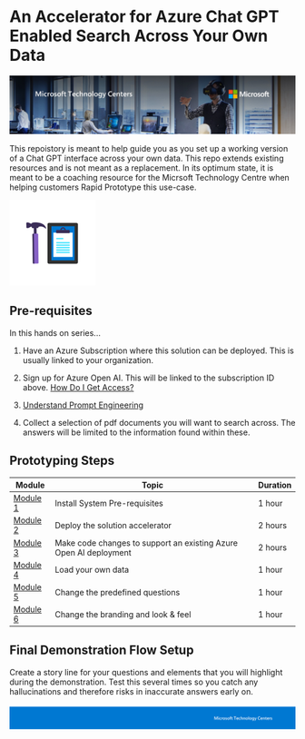 # An Accelerator for Azure Chat GPT Enabled Search Across Your Own Data

![MTC Header](./media/image2.jpeg)

This repoistory is meant to help guide you as you set up a working version of a Chat GPT interface across your own data. This repo extends existing resources and is not meant as a replacement. In its optimum state, it is meant to be a coaching resource for the Micrsoft Technology Centre when helping customers Rapid Prototype this use-case. 

![Hands On Logo](./media/image1.png)

## Pre-requisites

In this hands on series...

1. Have an Azure Subscription where this solution can be deployed. This is usually linked to your organization.

2. Sign up for Azure Open AI. This will be linked to the subscription ID above. [How Do I Get Access?](https://learn.microsoft.com/en-us/azure/cognitive-services/openai/overview#how-do-i-get-access-to-azure-openai)

3. [Understand Prompt Engineering](https://www.deeplearning.ai/)

4. Collect a selection of pdf documents you will want to search across. The answers will be limited to the information found within these. 

## Prototyping Steps

| Module | Topic | Duration |
|-----------|--------------------------------|----|
|[Module 1](./Module1.md)| Install System Pre-requisites | 1 hour |
|[Module 2](./Module2.md)| Deploy the solution accelerator | 2 hours |
|[Module 3](./Module3.md)| Make code changes to support an existing Azure Open AI deployment | 2 hours |
|[Module 4](./Module4.md)| Load your own data | 1 hour |
|[Module 5](./Module5.md)| Change the predefined questions | 1 hour |
|[Module 6](./Module6.md)| Change the branding and look & feel  | 1 hour |

## Final Demonstration Flow Setup
Create a story line for your questions and elements that you will highlight during the demonstration. Test this several times so you catch any hallucinations and therefore risks in inaccurate answers early on. 

![Footer](./media/image3.png)